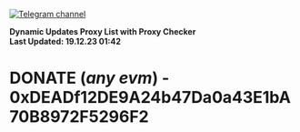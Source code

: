 [![Telegram channel](https://img.shields.io/endpoint?url=https://runkit.io/damiankrawczyk/telegram-badge/branches/master?url=https://t.me/n4z4v0d)](https://t.me/n4z4v0d) 

**Dynamic Updates Proxy List with Proxy Checker**  
**Last Updated: 19.12.23 01:42**

# DONATE (_any evm_) - 0xDEADf12DE9A24b47Da0a43E1bA70B8972F5296F2
